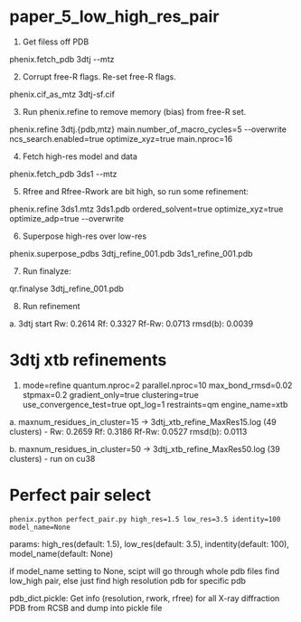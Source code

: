 # paper_5_low_high_res_pair

1. Get filess off PDB 

phenix.fetch_pdb 3dtj --mtz

2. Corrupt free-R flags. Re-set free-R flags.

phenix.cif_as_mtz 3dtj-sf.cif 

3. Run phenix.refine to remove memory (bias) from free-R set.

phenix.refine 3dtj.{pdb,mtz} main.number_of_macro_cycles=5 --overwrite ncs_search.enabled=true optimize_xyz=true main.nproc=16

4. Fetch high-res model and data

phenix.fetch_pdb 3ds1 --mtz

5. Rfree and Rfree-Rwork are bit high, so run some refinement:

phenix.refine 3ds1.mtz 3ds1.pdb ordered_solvent=true optimize_xyz=true optimize_adp=true --overwrite

6. Superpose high-res over low-res

phenix.superpose_pdbs 3dtj_refine_001.pdb 3ds1_refine_001.pdb

7. Run finalyze:

qr.finalyse 3dtj_refine_001.pdb

8. Run refinement

a. 3dtj start Rw: 0.2614 Rf: 0.3327 Rf-Rw: 0.0713 rmsd(b):  0.0039

# 3dtj xtb refinements 

1. mode=refine quantum.nproc=2 parallel.nproc=10 max_bond_rmsd=0.02 stpmax=0.2 gradient_only=true clustering=true use_convergence_test=true opt_log=1 restraints=qm engine_name=xtb

  a. maxnum_residues_in_cluster=15 -> 3dtj_xtb_refine_MaxRes15.log (49 clusters) - 
  Rw: 0.2659 Rf: 0.3186 Rf-Rw: 0.0527 rmsd(b):  0.0113 
  
  b. maxnum_residues_in_cluster=50 -> 3dtj_xtb_refine_MaxRes50.log (39 clusters) - run on cu38
  
  # Perfect pair select
  
  `phenix.python perfect_pair.py high_res=1.5 low_res=3.5 identity=100 model_name=None`
  
  params: high_res(default: 1.5), low_res(default: 3.5), indentity(default: 100), model_name(default: None)
  
  if model_name setting to None, scipt will go through whole pdb files find low_high pair,
  else just find high resolution pdb for specific pdb
  
  pdb_dict.pickle: Get info (resolution, rwork, rfree) for all X-ray diffraction PDB from RCSB and dump into pickle file
